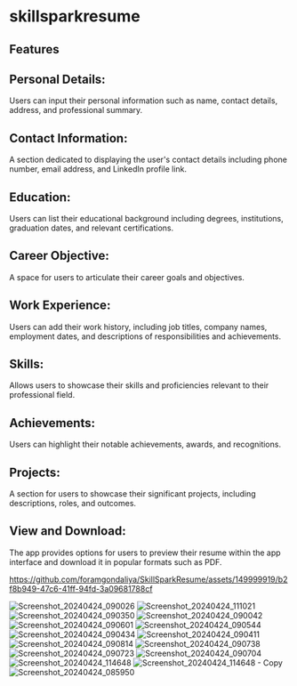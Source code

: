 # skillsparkresume

## Features

## Personal Details: 
Users can input their personal information such as name, contact details, address, and 
professional summary.

## Contact Information: 
A section dedicated to displaying the user's contact details including phone number, 
email address, and LinkedIn profile link.

## Education: 
Users can list their educational background including degrees, institutions, graduation
dates, and relevant certifications.

## Career Objective: 
A space for users to articulate their career goals and objectives.

## Work Experience: 
Users can add their work history, including job titles, company names, employment dates,
and descriptions of responsibilities and achievements.

## Skills: 
Allows users to showcase their skills and proficiencies relevant to their professional 
field.

## Achievements: 
Users can highlight their notable achievements, awards, and recognitions.

## Projects: 
A section for users to showcase their significant projects, including descriptions, 
roles, and outcomes.

## View and Download: 
The app provides options for users to preview their resume within the app interface and download it in popular formats such as PDF.



https://github.com/foramgondaliya/SkillSparkResume/assets/149999919/b2f8b949-47c6-41ff-94fd-3a09681788cf


![Screenshot_20240424_090026](https://github.com/foramgondaliya/SkillSparkResume/assets/149999919/d317f64c-42ee-486e-af9c-b71b44532862)
![Screenshot_20240424_111021](https://github.com/foramgondaliya/SkillSparkResume/assets/149999919/a24be938-fd5a-4669-abb7-64f1595444ce)
![Screenshot_20240424_090350](https://github.com/foramgondaliya/SkillSparkResume/assets/149999919/00134868-2fcd-416a-8ab0-93e786cc1148)
![Screenshot_20240424_090042](https://github.com/foramgondaliya/SkillSparkResume/assets/149999919/af9301c7-7dfb-407c-871b-1009d727661c)
![Screenshot_20240424_090601](https://github.com/foramgondaliya/SkillSparkResume/assets/149999919/6b724ed7-8d84-43f0-b866-d81d99cb4c2f)
![Screenshot_20240424_090544](https://github.com/foramgondaliya/SkillSparkResume/assets/149999919/73e3e314-e412-4f5b-a208-e2a71d92517c)
![Screenshot_20240424_090434](https://github.com/foramgondaliya/SkillSparkResume/assets/149999919/63ea367f-f9c7-4b62-b6cd-d47882c1dbea)
![Screenshot_20240424_090411](https://github.com/foramgondaliya/SkillSparkResume/assets/149999919/012636f8-be49-4036-a43a-7c94821c2425)
![Screenshot_20240424_090814](https://github.com/foramgondaliya/SkillSparkResume/assets/149999919/f751b5ce-72c4-426c-98b4-a6c8ae27caf0)
![Screenshot_20240424_090738](https://github.com/foramgondaliya/SkillSparkResume/assets/149999919/d4e3b7c4-d814-485c-8319-f240cb605181)
![Screenshot_20240424_090723](https://github.com/foramgondaliya/SkillSparkResume/assets/149999919/5950413f-dd10-4028-b7ad-68ca142b047c)
![Screenshot_20240424_090704](https://github.com/foramgondaliya/SkillSparkResume/assets/149999919/6456e59a-3e6b-47db-bc6c-d957bee156cb)
![Screenshot_20240424_114648](https://github.com/foramgondaliya/SkillSparkResume/assets/149999919/24feba9a-3081-411b-972d-b55c7b167bcc)
![Screenshot_20240424_114648 - Copy](https://github.com/foramgondaliya/SkillSparkResume/assets/149999919/adb74327-44f6-43c6-a483-d917a0f7ccec)
![Screenshot_20240424_085950](https://github.com/foramgondaliya/SkillSparkResume/assets/149999919/4460ac3f-3f30-4e65-8812-035bece4ded6)



